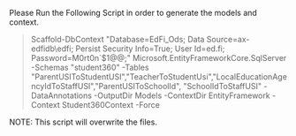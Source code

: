 ﻿Please Run the Following Script in order to generate the models and context. 

 > Scaffold-DbContext "Database=EdFi_Ods; Data Source=ax-edfidb\edfi; Persist Security Info=True; User Id=ed.fi; Password=M0rt0n`$1@@;" Microsoft.EntityFrameworkCore.SqlServer -Schemas "student360" -Tables "ParentUSIToStudentUSI","TeacherToStudentUsi","LocalEducationAgencyIdToStaffUSI","ParentUSIToSchoolId", "SchoolIdToStaffUSI" -DataAnnotations -OutputDir Models -ContextDir EntityFramework -Context Student360Context -Force

 NOTE: This script will overwrite the files.